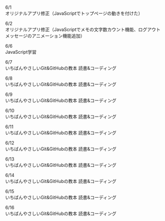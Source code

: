 6/1<br>
オリジナルアプリ修正（JavaScriptでトップページの動きを付けた）<br>

6/2<br>
オリジナルアプリ修正（JavaScriptでメモの文字数カウント機能、ログアウトメッセージのアニメーション機能追加）<br>

6/6<br>
JavaScript学習<br>

6/7<br>
いちばんやさしいGit&GitHubの教本 読書&コーディング<br>

6/8<br>
いちばんやさしいGit&GitHubの教本 読書&コーディング<br>

6/9<br>
いちばんやさしいGit&GitHubの教本 読書&コーディング<br>

6/10<br>
いちばんやさしいGit&GitHubの教本 読書&コーディング<br>

6/11<br>
いちばんやさしいGit&GitHubの教本 読書&コーディング<br>

6/12<br>
いちばんやさしいGit&GitHubの教本 読書&コーディング<br>

6/13<br>
いちばんやさしいGit&GitHubの教本 読書&コーディング<br>

6/14<br>
いちばんやさしいGit&GitHubの教本 読書&コーディング<br>

6/15<br>
いちばんやさしいGit&GitHubの教本 読書&コーディング<br>

6/16<br>
いちばんやさしいGit&GitHubの教本 読書&コーディング<br>
